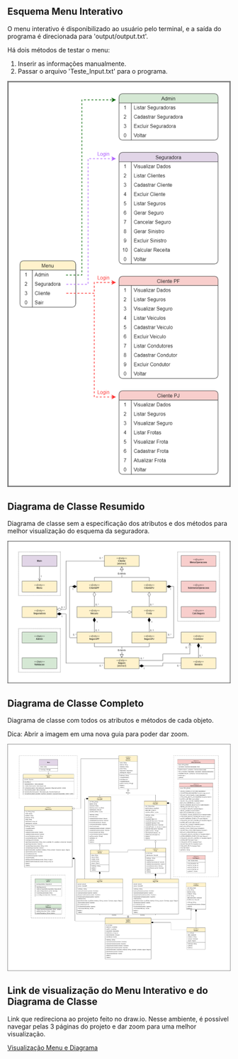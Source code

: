 ## Esquema Menu Interativo
O menu interativo é disponibilizado ao usuário pelo terminal, e a saída do programa é direcionada para 'output/output.txt'.

Há dois métodos de testar o menu:
1. Inserir as informações manualmente.
2. Passar o arquivo 'Teste_Input.txt' para o programa.

![](https://github.com/phdaccache/MC322/blob/main/Lab05/images/Menu_Interativo.png)

## Diagrama de Classe Resumido
Diagrama de classe sem a especificação dos atributos e dos métodos para melhor visualização do esquema da seguradora.

![](https://github.com/phdaccache/MC322/blob/main/Lab05/images/Diagrama_Resumido.png)

## Diagrama de Classe Completo
Diagrama de classe com todos os atributos e métodos de cada objeto.

Dica: Abrir a imagem em uma nova guia para poder dar zoom.

![](https://github.com/phdaccache/MC322/blob/main/Lab05/images/Diagrama_Completo.png)

## Link de visualização do Menu Interativo e do Diagrama de Classe
Link que redireciona ao projeto feito no draw.io. Nesse ambiente, é possível navegar pelas 3 páginas do projeto e dar zoom para uma melhor visualização.

[Visualização Menu e Diagrama](https://viewer.diagrams.net/?tags=%7B%7D&target=blank&highlight=0000ff&edit=_blank&layers=1&nav=1&title=Diagrama%20de%20Classe%20-%20Sistema%20da%20Seguradora#R%3Cmxfile%20pages%3D%223%22%3E%3Cdiagram%20id%3D%223CxqhL1FxixI--weWj7k%22%20name%3D%22Menu%20Interativo%22%3E7Z1dd%2BI4EoZ%2FDZfs8ReGXAbS6Z5ssptOeqd79maOYgvwxrFoYxKSXz%2FyJ4aSvTBtbIEqp88MyLZspFf1yFVyuWdOXtafQ7KY3zGX%2Bj1Dc9c986pnGBe6xv8bF7ynBdbQTgtmoeemRfqm4NH7oFlhdtxs5bl0ubVjxJgfeYvtQocFAXWirTIShuxte7cp87fPuiAzCgoeHeLD0u%2BeG83T0pEx3JR%2Fod5snp9Zty%2FSLS8k3zn7Jcs5cdlbqcj81DMnIWNR%2BullPaF%2B3HZ5u6THXVdsLS4spEG01wGf6c%2Fgx%2BOP%2BdfJ3b%2F%2B92%2FDmvm3fTOt5ZX4q%2BwHZxcbvectwK97EX%2Bka36asctWT8kWnX8J2SpwaVy%2Fxr%2B9zb2IPi6IE29%2B42rgZfPoxc92nnq%2BP2E%2BC5Nqzevkj5cvo5A909IWLfnjW%2BAvzH70Kw0jui4VZb%2F4M2UvNArf%2BS7Z1oGVHpGrz8q%2Bv236cph30Lzcj2YuQJIJaFbUvWlj%2FiFrZnGTf7t9vf8zfPjy8PCwuPsZPb89Rc99AzT5HQ1Wlc0ekaS9eTORMMrGhxm3Dld8RLyAhln7Osz3yWLppd2T7DH3fPeWvLNVlFeUf%2BO9sabuQzo80q58u%2BWVLbNDp7zyx%2BxiNNBJLp2SlR%2Fl%2B6UXpduwk6fTqeE42X6iLo73z89DVhHbElV8XbOQuB7dHBywIGmNfDAlF%2FfmvfgkoNelk28u0SdP1B8T53mW1LxbUXZs%2FOOzU6YHsNCl4c7ODQjyYluQumZAReojkSIHxxLkATYg0dBD3PDjOQu9j1iCfiGRjUDLvfKFEnenaMwSHMRFEVtkn3w6jbKPTyyK2Ev2JczaQBNq3A3Z4hsJZzTfpazArNsWzAuipNUGY%2F6Pt%2BNE%2B8egN%2BC%2FbMK%2F65vv%2FF%2B8e8jlFnDJ8%2BEVV0vJMnqjywiMAy%2BY09ATjQOolFpb8P%2Flk%2BnF1PZTi3kssVhALHqlWvjPjzziP3Auk2CWWLESD0S4yChONv0r6M7DJMN44079xFbMPdelQS4IGn56paku9OZ71ty7Z0tdaR3Yk1llmwY%2BuDbi83YISMSHJLeNSyCP4jr%2FvmIGQDGX7osXyK0a4nszrpSrdN%2Fxkp%2FQC2a36ZF2haw6k9B6u8PLxqFZSe1VXQuashFZJ4Msu2tkDYFYqtUihfFpwbbYe%2FfiueNpBNTxSGcrftfBQiK3TGRg1P46Uo5RF8iok2HURdeMyr1NJbWYclufFozLxd7deO6Q0nUgj4kfu8Wo3CKRAVH7q0g5ROmIJGmRpBudMwk6hrVKvUhhblqwJvr%2BHXn2UIK%2B4EfihXJLRAYiHaAh9ZB0qLv4pOOj7oCOXKt3WvFRqPKDo6CWvhOXH8EoqCmMyx8tCqqjT7mzyVEx6H8lDirUy%2FEmR9CrjIHQ2nGFEyYd%2Bppvvdhe8LKN03kpt4ykmEA14XY2Dr2ZqtfYXtW1ITL0O58QxwTB0XY5lp8Mo6OiMYTMMgSeZ%2BKSeDRtY0tu0UhBrSY80WdKrdzoILVOgVqCcGnL1IKuaQyXFmMIqWVA1%2FSnteOvPGTW0TSlHLNMCxElLaJE4dN2GWXCSAaGT%2FMxg4zqmzDg8DvzE2%2BgzCKRgUoHqEg9KsHAxB4TnpOOolLdHdBhT%2Fkoqj3cM4pq2keDHgxx4CSppUlSMfJPJ4pqwmAFRlFrxxXOm%2FLLKM%2BbvOWKz0s%2BEpf0FbfZGENtUlHKzaEsGPRAiklLsc5jqBYMXmAM1dp%2FOnv2xILRimLdT%2FYYDwKrSUGpBywY70BgSQuszsOnFnRNY%2FjUQtd00RTQNV1e9IOPnjYvKfWQNURCSUuo7qOnFnQkV4fbpTA4bdiT%2FTvy7BEFPcebFT4IqOYFpRyg8icNEVAyAmrQNaAG0Ec8kNvgtGBP8l5BQPUH0Cm8%2FbAfBqka1ZN6fKp22SCfOufTqHM%2BQZewLbfBacOeYFruoimgD%2FgzLT3Ux%2BQWixR0aiJD97nSqdrYIJ26plPxdqXu6ARXKVf7g6UwOG3YE0yVUjQFdP9OSOBQHwF1HEGdM6D%2BeR0%2BX%2FUnQ6q544%2Fw6eut9%2FC9jw%2FvScwngQyPxiehOuDkeCS3uWnWmtSNGLXoJGwJuDyiuHXyAi9udrnF0jKbflFNyqGp%2BhEYRFPnaBp2jSYYV7iQ29q0YEyUXGsubAm41LyU%2BATh1LiezhlO4jc%2BVUe5kU5d08nUunbs2XBunDsbZTU4bbwmbf%2F8NWcEKHFTQM%2FvhPjOKvXs8WunXoSJuZpUlHqIqvbVIKI6R1TnSSdsuHQYCWVjgonifcEa0Acm5mpcRcpRaVjzDkft%2FroeWTt4OpnUXNORQx2np3xqLl3bOzfX8d6DDj2HOE9qaZ403F9BsuTmGkJXIubmqh1XOHUawkXHmJvrqIo652nUfwffZvfr1eLmo39PXj5%2B%2B3Fz8YHrdiRmVpuZuITigMt2qqc4Ulib4yOrbhCpRSxhS8BwBT6ldzw1KUcrXMojL63aTMMlFAe8Hz%2FBLFwt0ErJ1T3CloC35Fu3V%2FhcRNOCOmdgic0onEIjwqRFWPd5uoZwAo15uoa43KdoCrjcp7jB%2Bp16zsrHO6xGBaUesfCVM6dErM4Tdw3h8h9M3DXE5T95U%2BRmrSL5cQYtuRUjBbNwLVC1xtAvKDGiOs%2FdNYKeQczdNVLSDShuirqn%2FBBQzQtKPUDhMgt5AdV9%2Bq4R9BJj%2Bq6RkqsqxE1Rs6yCDyt3FbEQ33nWqKTOGVEhb90VWy5ujNnd%2B9K6NsY%2F5ri0QmZCtZnAS6gOeAelVAKvuhGjFp%2BELQHvn7beb5YRSm7BtMynX1SUcnjCGyiJ8dRmEi%2BhOuD9k1JJvOpGDOJJsCi99G4zhFPjejpnOInvK%2FHlm%2FLSqfskXiO4pEaT29604YvBl28WTQGX0GCGlMZVpByV8gdy6lbyUXdG83wh1H9ib582BeOkIO68ErjGNHAvwzApd3yyXHrOtvicVfhKc3xtco9o6aFZF4926DcCyugZ5tiw7evrYsv3rIWNmGFkOS9SmkCpZIyIf9y%2BhmUg6LO8LKQ%2BibxXulV5jS7uY3puFGdYO8lLdG1HDEu2Ch2aHbYRAqjJ0rZrsi%2Bs7YqihOugIt5h5L20W4b3yis2d9KtjLLzbASa1tisXGFCn5OSq6bZtqadg1zNbblqw4bkOtCOI1fjYkeuehtyhS7xk5LrdGryv11xQu3KL9dd65r7fn5Vrrp2LPNq7l5yK4KFXvqeYRdZx%2FgWp1CH%2FXPFoqTzzSdO4em0XFRSeF4YV9BfJmq75Dvo9mKd7Lo5yJ7F%2F79lMy%2FIz8p%2FRXridBsYPXxCB28gs5lqPvd04oRvoXg2Wxo28fTQc4h%2FmR32wqejySAUTZW3h1Wl%2Fvefcu72t23D5GV2mzekua4PlEJmMlAKzUlB11rUwh%2Bsb9IZv9qbq%2FHzf77%2B%2Bdvyj3nfOPFp17lwDELB3KHP3%2BaYZbfEMSNbA9oUx8SCFU280Hh1Ybwssz3jJcw8IEh%2Bv8kBewN6AnPAnlMOWMuC6hM69o3dG9jG9IfPyrYRCKod%2BlJmgBVeMfTyK58AtnZQKRUYEifWgR58zP96TEGdc4xIrDBc9i0tsDpP%2F6rDO63q%2BY0U1qarjHpKLgUXNwX0MmMG2CPqST1i4UpwaYnVeQpYHS4ExxywdaMIidXX4fJwzAJ7XEmpBy3oqEaKyUqxVrPAiuUC%2FcpKZYGtH0OILB26koubrOuQRQTvsZqUk3K4yo0d4uoUcNVmClixXOASIqVSwNaPIcRVbj2q7rASZMktGBmIdYCi1CNWtZsHAdU1oNpMACtWB1zvrFQC2Nohg4DqG9BtXE5ghHxqWlDq8ana3iCfOuZTq%2FlfxeqA7mGl8r%2FWDhnkU9%2BA%2FuDLCO%2Bfjico5fhkVjtskE9d86nN7K9idcAQuVIJjGqHDPKpb8L5CyYwalxFZwQl%2FjVk8ROVm915L8%2FvmEvjPf4C%3C%2Fdiagram%3E%3Cdiagram%20id%3D%22bNJRYoZThgTYz_LGa1YW%22%20name%3D%22Diagrama%20Resumido%22%3E7Z1rc6M2F4B%2FjWfaziRjcedj7MTtbrvddPNOt%2B2XDgbZpouRi3Hi9Ne%2F4iIMEk58AYxkZXZmjbgcEOc8Ojo6EgN1vNz%2BGDmrxSfkwWCgDL3tQL0fKArQgYn%2FS0pesxLTVrOCeeR7%2BUG7gif%2FP5gXDvPSje%2FBdeXAGKEg9lfVQheFIXTjSpkTReiletgMBVWpK2cOmYIn1wnY0q%2B%2BFy%2ByUksxd%2BU%2FQX%2B%2BIJKBYWd7lg45OH%2BS9cLx0EupSH0YKMZAUbfOQB0NkrLqP3UcIRS%2Fexg5eLkdwyCpfFKvmdzJ6Rconj2CYdzQNVeffx1Zj85vd1%2Bnzy%2FeY2D9s45ugJZJenaCTV7veZ3Fr%2BRF4OpbJT%2FhFt%2FKyEObaboH4I0IbUIPJgKwyNHLwo%2Fh08pxk90vWCtx2SJeBvnBMz8IxihAUXpZdZL%2B4fJ1HKFvsLRnmP6lj5feG4xiuN1bMeCQN0rXzY8QLWEcveLt%2FMqFtuTmogzz7Zed8oHioEVJ80wrL3RyjZ8XFz%2FqjeFj85d28jv%2BYP18t%2F775uNH7cMv62f45X4RfrgBNa%2FYCJJ36VdetPHvJlH60RRFHoxu3OyF3KWnRt%2Fd3JTLv09vjJyBf83z%2F51l8tYDdushjP34tSirHk%2B28vMmfumKadk0av5Wsws3fN0nON9EGDeRU751g37A6a6MsrZzTGo2mymum5gUPsMP57%2FAWaKjyq7kS662SdESPTslU4Zr%2F7%2FyNoqduLSNmxdY3oaeX94MkPutuOu8SSjtXiE%2FjGH08IzNdp0fNUNhPHGWfpBY3E8weIax7zr5jrw9Akq%2BTZ7SgzNnE%2Bxqrhs4qMMqHHSjBg52DRuMfqNBkWjYjwZsMmF71MkKxoGPdRXWk4Hhhzlypri1dLC3Zd6%2FyZfs3iVi%2BEGMqVP%2BhyUGYlSJmO68jxwnjx%2Bl8yEOGWzK%2BdAUMchQ1%2FWUZGiZDBNJBnHIYAhKBl2SoTsyTBKTklQQhwq0vyBKsMKQVLhssCKNbSIZq7h6wtCxCksTgzCmJEx3fkdGExmqEAkMtOth1g2icggGS4KhczDISIVAYKAjFaKAwZZg6BAMfugnyUISDOKAAQBTzL4ESaOUaOgCDb9D390EkgwCkYF2GUQJYwKZj9khGMYo9DYxiiQZxCED4zOI0psA%2FcjHfMK65rvCo%2BHOW%2FrhBbjg6dDyNMmF1rO0hcGCzKHsEAufYLiR3oK4VBAlSap26t4lqLBZXgUTPq9g5LgIri8BB8uFEg5ddCVEmXYB%2BpJDeQV0eNpMlxIQVwIIYdyHvqRTXgEgxk7gVpMnO0TDxBo%2FjMcSDe2jQZgRin7kQV5JGPJ3J%2FA9x3UuwQYZiuwo6CBMVsP%2BTMjG%2B9zORaLzEGCjMKVJtG4SovS0lbrxfEohYejdJUuiJZXvO0sUev9bYO3GGhB6Ez%2B5pfRt4q38nSlaVUmrGn3mW4dbP%2F6DiMS%2F%2F0x%2B3%2Br51v22tOv%2Btbg1XON%2FEL1NNrKzFJ1s785Lt8iJWV1Aj1nsjVIwXF9oE7nwrZrOjoudaA7jtyB1psKWFZIoXwQD7I08Vx%2BiTiOPkbuT%2FpjY9s5WDJI9ltuKSuyCSMzqKj%2FrCDN4R65mV%2BXqtNys7s%2BVi23BeS1dNSXb%2BrTa2%2FssulZ9FjWv01Nu%2BWAhuqmfUS%2F4vKxqjlPelGyF%2Fl6ch3VJDMfzEPSbhw1izeAeVzqFDWZFxI5wVaQMCoAry%2BwAV6TCrhlXbLDjYRtj8qzfotY08dUrhAIG4861xivii%2BWQIt5Y4ZrtccUKzhVs%2B7OMtrY5px7ovinN9DeGt4ZOmp7LIxIMaXeE7ta0xEiLmqut6pRcjhhp23rlWbQz8LW%2FwrTmhJzISPbeSLWi2WwNT3lPfcOuOpTY7Qa72jVj16A8RI2mX1vUpWlvUnI5oq4hqSsMddlYJa%2FUHZ5EXdAVda0DqXtu558L6po0%2FTqirsWxr0tTl8RUWqXuOUIkdfdSl42ISuq2Ql3zmqkLhqRTRay5qxCDVZVbYJhD7NIhBoldfrFbN22u3wNRewbZ3xtjJ9QFJeZ2OIB1KHXVM6nbA8QCamDeVPROEIvlVgVrOiWYI8YCQDdUaguQZaSQ2M8VD3apB3zur6e5SkcET08N1DaIRP1qkEg7f3pHY%2F%2B0XI2Wex4Qe2e5dfP5%2BHBm%2BBouOdSZ0fm3XHoVHaUjy6XkGs12F3tnuXUT7frd5haWy1U3hLjmV2C6Jm1CHQXYbfUduYKZbt1EOE5Ml6tG92DT1bg3XZ2eNEpMqmXTNdV35ApmunUT1Tjxl09rdYeDi7S6hw50C2C59Kh2R5NymK%2F8NdvTJXK7yXI3qs%2FSSuSPFiIDfzdq3YcKOMEhV57MoTjMPB6ueUh3Qkx69k1bngzd%2BVEa5WHfTJdERzgy3QbnF5sdzi%2B2D7Rd%2Fifs2VSinN2RK2NTpmtzPGEPDOkvl7QxY4%2BVYl39DGOtmRUXpDPTFBAB%2FysuAIXqNFgkJtV2ZkexoOA%2BwYK5M8dlZaEVfMtqU5tr24%2BpjmcoBzoy5bVROs4%2BMK7Hbm0qKMPknraWkLXvG8hCuDL66U7GEVJy8jUrRSFrlDUgRRSHiU37Gt7e%2FsBwN4bbhHvJNxa%2FQcLDEIV498gJ%2FDkm8b0Lk0XIBtV10%2FJjSiBO1hTDrA3u8tOWvuclYmpXY2OpTcN5L8Uv%2FCF0UE3kLlIbSmAkmTvlJc3osZeeLWmmsSkLQCrLucqiU3F8o%2BbzNDwqCzvSJuHSBlzqFkzkUV%2FYoQisL5IvDfDFrOiLrguhL%2BQpJF%2Ba%2FsCqrVb1hSgH5%2FqiSH1phy8HfHWTR31hO0eyMTpfWfbkYPCjLKvPv46sR%2Be3u6%2FT5xfvMbD%2BWUc37MiDZEsT6mLbCudtUa26yKaoHXUBQzoXj7u2qFZf2LER2RQ1oSyaiG1RbVBX6ksDbVG1X2SYhgjqwk4glbrSuN9iECXgW1fY%2BL9ESzMhl2pLJAha2GlyUlcaD88JghY5WtSOugCw5wMSnOsLO1ok2XK%2B20InL1lChFtI5qSES9NwUYyqn2sBMRSGjedKujSvLaZh34qhLzKg21KDRDsvYji7gA3oSn1pxtu1jCpixPB2ARulY5TlqK8bt%2FDR4Br9m0eO58PdwXmx56wX6Y2mHz%2F2I%2BjGPkqUco02yUvqVGUUasFAoyadrlCPssoodGZ%2F33TmgKVOpM40ojPFJDHudeaA9SCkzpzYNOknKo1KL%2BxyOaUBf32ZPL541oN%2Fv%2FnrazAC39zPNckvjM70ZeYen5%2BvAAevHsL%2FusGAyibs6hPnqvqOXG6n29baLNthlQGOsxGvWtVMe7WvMzPSYyOE4jeOJBqL38niE%2FJgctX%2FAw%3D%3D%3C%2Fdiagram%3E%3Cdiagram%20name%3D%22Diagrama%20Completo%22%20id%3D%223Q_lqtyNzhBkzEmCaNaV%22%3E7Z1rV6pcF4Z%2FTWP0fHAPQQH9aKad7HzuSwMBi0IxxMp%2B%2FcMxDyzMvSNZk%2B53POPdQYko657XXGvNw0al2X%2FfcdTh46GtG9aGWNbfNyrbG6IoVRTF%2B8c%2FMwnPVKRqPTzz4Jh6eE6Ynjg3P4zoZDk6OzZ1YzT3h65tW645nD%2Bp2YOBoblz51THsd%2Fm%2F6xnW%2FPvOlQfjMSJc021kmevTd19DM%2FWRGV6ftcwHx7jdxbk6PP11fiPo08yelR1%2B23mVKW1IcobYuVd3ahsbfjn5v%2BrNB3bdr%2F8s%2FiP%2B%2B9Nw%2FK%2F%2Ffh7Dd%2B3%2Fe8X%2BPzsjjFwM7rmtnzVOHi%2Bmui3ux%2B19xuhdPH%2BUore6FW1xtHXHn1l7iR%2BDt63N%2FR%2FNN69O9nS7XE3%2BI3gHTj2eKAb%2FvW9d9x6ezRd43yoav6v37xR6Z17dPtW9Mc907KatmU7wWUr7eB%2F3vmR69jPxsxvysH%2Fgk8X3JvhuMZ76vcirPJAF7%2BaHcPuG64z8Y6jK5eUeLREeilNB9TbdPh5AzD6s8eZsSdW4her0aB%2F%2BHyDv3po3t9Gz%2B2fH%2FNBZWu%2FMnyWb557bvP67sAdvU5K1XKZ8aBly3%2Bi5tzjll%2FG%2Fsjf6tqObjglLXwsjeClzmapNHv%2Bv%2BDW4ld4Pz1E%2F6p9%2F9lbyaPWwDXdyee5%2Bb%2BPj6LXtc2ZKwbnuk72txpeOOPrnhsPY8ezOY46e%2Bvy4gfsTs8taO47wur1eqKm%2BcLyXmEOHjpGzx%2Bm4vTMWTRy%2FVN9%2B1WdEbQxMj9mj21XdWeOPcgYs8eGbs4eWrb2%2FHnXERdmfj20zYFrOK1XT7yj6K969sBtq33T8mW3a1ivhmtqavSLCEqCGB3Hn1I3eurYmn5zazIRUlX5o0jzVkISk0aiWmfYiCrnFkKoro6C6KF6plt14ocUPXJXNQeGEz1wTyKWOhyZ0yGgPZqW3lEn9tiNrxMfeeP43dDPQr8hHHxvHe9isyPlPLoX%2F1i1zIeB97MVjO9w6HoXG7nRy%2Be5Mh0ys3KZnp2%2F1fLPjFamkG3H%2FPC%2Ft1jO61RkZBAubO9OtmUe9FStragnQeJdUNJy%2FZz5Lun84y8zNDV6M%2FuWOvB8XVVfOLVlB859eWFQD%2ByBwRzRumMPL1TnwXBnh3jw9Ulb3n%2Fe52uW%2F0gbknevTe9YmB57%2F%2Fl%2F7niDeuAJyxO5fw3DU9ub4Stuyw2GkH%2FRUI%2FBj070uMoBTV3X7v%2BcthbMQTSy58EXobBKQmXLzPQ3xPeVrnj3ZAU5wamSd6gNhk%2Bhk3buOv6D966peLIYeMJStlOV6H3hrqlaZ%2F4DGzxYBvP5McTFHO5zQ3x27C8MF9t78j0rmJE%2BmrpuDNapiBkNTDVS%2FrYi5iSQ6YCXchzwf%2FO20zefjqa%2Ff3fV8kbBQHU94%2B5NAUZ%2Fpbo57X1%2BA%2Fkrtg4QAoTcgXAyL0DqXIzvb4GLA%2B8u57kIElIlYR0kpE3C%2BFmDhCAhfySMVyjJk1BkktD1Hlgv0AFoWAAafnsVEjTMW6cV0BA05JWGclFomNzX82loDHTDMTQbNCwGDSugIW0aVmTQEDTklYZx1Bt1GlYUNg37qmkBhYVAYWhIgULCKKwBhUAhrygU4lhq8iysM1lomZ6QmpbpfZ1%2B7KXPxIbjqJOOdx5YpIvFGrBIG4vVLwKygUVgMUcsxgqkjsVqJR2LQWKPDSoWhoqhTQUVCVMReUvIW8o%2Fb6kSz6a%2BzAOs8M4%2F5C3Bzczczaz%2B9rylajJvaUP0r%2Bva4ZbD5n%2FYgCiGT4mMJeo%2BpQIEAoHBr9WuYW0FBT8WnhFXcCxYLlO1lsLKV3M09kbLh%2Bpsq7o98pAJTJLFpAJMEsckEnuBSf5migVLZ4rr3CRgGOxIOPFOPVhImYVI7SXOQgmpvWAhtywsSjKTJKawUFN11R%2BpMQ43tfDfcEk1OglC0iWkhHRf6oREui8IyS0hi5LgJLHCYZiEHGnqIAh5CTYdwwMQkjAhkQJMnJAyUoBBSG4JWZi8JzmZAxwi0njXrLH5CUjd1sZ976e5GhkgJF1CysgMpk5IZAaDkPwSMlYgeUImM4OZhMQUsmCARI4wcUAqZQASgOQWkEWJyVFYfTOnMTlRmvCJ%2FUlKUJEuFUObCioSpqIIKoKK3FKxKNE5SrJyRkjFB8OJocheVfUHuXf1gamZ0fmOranWtmeFwl%2F1zD7zvPeE9bFrO4lKVQAuYeCKAC5x4KKGAIDLL3CLEuyjpNUUmAUuFmkLRkeUF6BOR5QXAB25paNYlDgfJa2KgMdAzbBWmpHq4TlvTAKZhJGJUgPUkYlSA0Amv8iMFUgdmfHE%2BCtkYk5ZMECi%2FgAZQPYqr9LgXH3ZvXno15TJ6LVZNUsCFlzBR375SC%2Fuh62y5eut5sD0i3dv6t7jZO5Wspuuzu5jRvUK4qPgd6OAudFrgp%2BBWgqoXWKoQVq6pEUZA5CWX9LSiyViqyytjME8aTEPLRYcUcKAOBxRBQ9w5BeO9OJ%2B2CoTU%2BAYpWd%2B4hHbl4WgIkrf0aYi9i4BRW6hWKEX7sO2kuUVoYg5Y6HoiJ1LMnBMiTnAnBF45BePsQLp4DFFZmmTRk21tLGlOp5ZMrynhVIFJFi4zJaChoRpiO1F0JBfGtIL5EmRWfr%2Bopus3pNSCXa%2B4gCwSReb2Hekjk3EvwKb%2FGKTXlROiszSA2DdeIEV4PxF4EQ0K3Fw1rH6CnDyC056ETspMktbffWGuTfE0L2ZMgXrWHWlTkGsuoKC3FKwSi9EJ0VmaauuI1CQPgWxiEqGgm%2Bq9dSu6%2BbbU%2B39Sb1V2rWrp5IgsQpmycEQNedUKb%2BMbTfQkaMbTkkLR3QjeKmzWSrNnv8vuLX4Fd5PD9G%2Fan%2FoD8fkUWvgmu7k89z838dH0eva5swVg3NdJ%2FtbtSJZDn7o0t34RLRuNvP5uqzPF51RttSuD3jN3VC2Gb%2BfXiW89%2Fj0gol1%2FAH8aRLeHk3XOPfsgv%2FbN0f1v%2FRHt28xTKw38nq9nqhpCaM1w%2FGzSELimkH%2BA3Z6JeP43blAdOWqoPyJqyhHbkBJKFfrCUdAYBmreL05f0cgxdKwGowtc8AZzrbme%2BJmEMkbPPB5Hzo482haeked2GM3vk585I3jd0P33PrR5%2BB763gXmx0p59G9lJOIDoaudzHfnQ7dRtexn43kkJmVy%2FRs0t3%2FgdHKFPLsDEYg4Vr%2FoJ7qtRXlJFQ411Osd8xfMX%2F9F5Ets9LZePRMXS3z6LmQVbLNV8k7HHh3OV%2FCB5NW7ietywxnTkM800nrSu9ewEmr%2FIXnCPQBfTmg77OY%2BmoeJvckTLb28knoeg%2BsF%2BgANCwCDUXQkDgNq6AhaMgrDRnZIzRpKDFpyC7vChpSpeF3t%2B9Bw7x1KoOGoCGvNGQkhdCkocKmYV81LaCwGCiUgUIqKLzridX39nVvv3La2L28vhfa%2B1IJWR4AIbcgZCR5cA5CpsaSKR4%2BBoPuHapuO%2BpMB4%2FwGDzkn4fp1hQ0pEvDMnAIHPKKQ4GR7kGRhwI7esYyPR1FNXZmm1oBh2RxWAYPSfMwubm%2FnI8MFiIae7nQEY39VTR2LU4K%2BDIaW%2BKbe9iCh3P5DYmlW%2BhfEYnN%2FPjJ%2FfYwb9i1w62Fzf%2Bw0VAETxI77rQdSey3A328oY9sJDbz20jutYckfDVHY288fKjOtqrbqKRBGILYaycDwVdXebCdTu1xbIpq%2F1x1xdsz7LUDgrxCkF4ANlNhyZ32EILB1oIT7S0AgSQQmG5CgUAKCGSaqxoQCATyiUB6UdfMb4NVQGl%2BHhhiEBQkQcF0KwoKUqDg8P75qPwxfrzptEo3%2FZuO4ljXpSqWQ4FBTjFIL%2BaaLbG09VBviG%2FHzWcWdgf9kb4NKhKg4hKrCixSwCI7XPCL6DJgEVjMC4uFib1mhXRGXESlfTIAXGI%2FAUC6AESEKADIKwBj%2BVEHYFrIKFrN0AcgwkTJAPDtyK2Pq6%2Bn7t6h%2BdHbvRy165VSMjFwI4c%2BM%2Bfe6DW1Dd76zHQzvm5D75uDjWXdYbobP9EaZltq1WZNClrDZJQ8VapWEtlTYpxsO2NcRIVhXOIIoPyxre9evXQOO6PGi23Il0ZTPT50mZZhmavMcIuRibh8qCIT8UsxSSuKiZ%2B2MEwxYZ0V08xvKCzdQGfjejMltcz15kBS7DL405IWQWGnESo9peqB36lmugnNabhnOtNc6d1JzzSZz4%2FVcBj%2BJPzJ9fqTtRX9SSEuTMYp%2FSQ4lHAoM3YoM1zLpehQygxALaQyhT4lNizoepESvEjSXqQC7oF7nHEvvawFRQzWUjCoqbrqj9IZEm6mV9QGIskiUgEiSSOyDkQCkXwiklH0giIi47Wh1RipqYNgyTIAZHgAOpKl43cry4OOOWsXNaGAR07xyCiIQRKPYgoejXfNGpuzcNQGw6fZjGCAkSwYhTzjUUDGDGRbARlBRj7JyKiRQZKMrCAYNhkxbSwWHTNsGwE6%2Fqx0h7un7qFo7O49K7fl3vWJfFsWlyRKZZ0ldKjmkiRkCLpkKAmBIUno23Folbr0Z6HDklAur9hiKZ4T5k80pixYUz1EdSKqc61qqgsriomfLCGmmDABwwTsGwpLN9A5JehzIKm0CVffG5Cb3sgeJesRYpZFYZaVbkBRjYLCJOvNOLq6eVRHD033wXp6vm%2B%2BNYVVcs7%2FaorzAzphyPvBUXXTmP5xdFpXR4%2FBjQYKMB3vSZu2L7GR57k%2BrtttkuNyetMpSDXpNUn1auxczZUq4KdWwVAov04uhufyR7X7Un3dM%2B%2BOW5xUMWkNXNOdFL6KSdPyB7tx0s5hkaLX64maluATFim%2Bax%2BEcrINtCwmDcTnFIrPSibMMsWoZII1itzFJNVWFJPA0SIFS01fiAeLFFik%2BOtC8lmGjrA0tWzexoGk2KVMtGFvvpV6eUPxFDHwNKVsY42CwhpFqv3MaaxnuxG8yruTXqNgN70A%2F8A%2Fzvi3JAOVIA6T9aJ9HD4Y3vTLniciGEiTgVlWGgED169QdNMDAzllICvFlCADk830fAYa%2BlhTNRUULAQFM%2ByeBwrmoFG0VgcFOaUgK5OUIAWTrdV9CureoztSR5oZtJQNWdixNdXa9qwLcEgVhxn2WAcOcxBrXBUFPAQPeeMhK3%2BUIA%2BFZCjLZ9ODK8PUxpYdBTQ3HEeddLzz4CFVHob2FEAkC0QRRdoBRE6ByOquTpGIYrJqeyk8tJ1DYzBSrQs7kJYPRd0e%2B88ERCRKRDHL6u0gYg7%2Bq5hQ63JEMnCIUOzlSkco9leh2FVpxVDsCj9NgNhyQsI4HMzMHcw8A1R5EFVayrhrhxvum%2F9h%2B70I3mSmJbngTf6oUncFp3M1vhF23jvCRe90d%2Bw0GiURG%2FDAH3f4IxuLzdZYcgt%2BtitevOmAlngkOLjEjIKDZDkYf2pwEBzkjoP04rHZGmMVkfAv%2B9nyJ0Lh5mv4bzhHjE6CjmTpGI5V0JEuHb%2FYYgAdQcfc6EgvTputsWQFixQ6oq1BseiY52YB6JiBclHOAnTklY70orbZGksWtJjr%2BoOZYzHZiCoXxNmIMhdgI69sJBjAzRZZstIFE46YOBYLjih%2BQQaO7Fh8BXAEHHmFY6w%2FOnBki6yWAscw%2BsYbrfrYtb3Hi%2FgbEihcYkmBQrIoFJDnCxRyi0J6ATjs7yOZ6LuwxRjTcFOLfgjnivFpEJIsIQXk%2FRInJCaLICS3hKQXhMP%2BPtImi0lCYjG1WHzEDJI4H%2BvgI%2FjIKx%2FpheGw19nKKXyMdhqn88f5xmsAI10w1gFG0mCMnzTACDByB0aRXggOW2TiimDEtLFQdPx2jTXQMV%2FhVlAAB3Tklo6x%2FojTsZJWAccb5Nu2Ng6a0CzUhPPH%2BjbASBWMFVTEoQ3GOOYBYAQY%2BQNjQSJyqmklcbxBvqeruhFD0R%2BwYCFRFoaDFSyky0IRLAQLeWVhQWJvqmkFcLxB7g0w5GdQJuB3xzoImLM4UeMGBOSWgAWJrqmmFbkZgYDkCYhKNrQJyKziLwcD1JzTpPwytt1ARY5uOCUtHM%2BN4KXOZqk0e%2F6%2F4M7iV3g%2FPUT%2Fqv2hPxiTR62Ba7qTz3Pzfx8fRa9rmzNXDM51nexvNbxwxtdtWqanJ%2BNkf%2FbO5cXP152eW7CLjj%2FsPnXM7Ofm9uNObrN20RsvvV5P1LSEpZlB71k08MU1s%2FcHjOtKFi2jRnKykmwkJ9Wqq7E7XvHllN3M8q3LPGaGd4y2jMvHKtoyfqmm6opqqnOuJkw3Md3MerpZybNZHQ%2BiSk4v%2FT7f2mD4NN%2BNsbyheKIYeLJSEIHDVACFGSdqpxKfcaJ2KiDIHwTJ9mZkfx3J0qk%2BE3Xv4bU9M6JqalRLvGNrqrXtmRcAkSwQUS%2BVNhCryNUAEHkFYlEiUpPbHD4Qg2Kpbf8hjkIeNhxHnXS8s%2BAhVR5WkaJBm4dSGTwEDznlYUGiUqVkhkYpPLSdQ2MwUq0LO5CWD0XdHvvPBEQkSsTQoIKIdIkoJtS6HJEMHGIXfrnSsQv%2F1S58VVpxF15UOIdfBQ4mHMyMHUwpz1wQHkRVZTDKv6xrhxvwC4Uw4E1S9SbzjDeBN5mBUtGUBvjjDn%2FF2oCX0nrShO3Zwi0HJD4RpiAaz9CmoIJJICjIKwULsuuupM0JX83R2BsRHxEJN%2F2rRPWgwESyTFQwMyTORMwMwURemViQnXclbWa4yESU1C8WHDFhpA1HCZ1KAUde4ViQUlHSl41KQzb2%2FP8PyRicABfJclFCh1LiXESHUnCRVy4KBWnEFk9%2BvwIjJo3FgiO6lNKGo4wupYAjt3CM9Ucdjqz0CP%2Byqpu2y%2BiPbf%2FLN7WxZS%2Fm%2FgKYZIEpo3EpcWAiLAfA5BaYBYnLkdPichaAidlkseCI%2BBzicER8DuDILRwLEqAjpwXooKt3YcGI2BziYERsDsDILRgLEpwjpwXn%2BIPcu%2BuBPTqxR3F9YbT4LgIYEZxDHIwIzgEYeQWjWJDgnLjcFQuMV9EW44mNVMcigRGBObTBqGDGCDByC8ZYf9TBuGTGiM7ftAmoYGpInICYGoKA3BKwIJE28dJvgoAjEJA8ATEHJEPAZuWw2lP2jUu1V3k9UVsnytt2KdkDw7t6MD7NOUnKL2PbDUTk6IZT0sLh3Ahe6myWSrPn%2FwtuLH6F99ND9K%2FaH%2FpjMXnUGrimO%2Fk8N%2F%2F38VH0urY5c8XgXNfJ%2FlbDC2d83WghbPa%2B5cVP152eWzCKjj%2FmPkXMrNXv9uMq%2FbNG0RssvV5P1LSEmZnh7lk06sU1g%2FcHLOtK5iyjJgGCmGwSUEv2CBDqDOsS8z1%2FbjNNg8gwDcucZYZjjIYby0cqGm58paXqiloSBL7FhJQOTDS%2FobB0A52N783U1DLfmwNJJRM4%2FPZtQ0vVVHTZIDa5TLeZOY3vTOeWK7178eaWyNQA83hjXnqLDYoITKZp%2BAjsqw4QWAwEZpiUAQTmIFBE2ACBnCKQsbtIEYHJ8JoAgbb3uGwwsAgMzDDIBgzMQaGIsQEDOWUgI12fIgPjvY8FCKoDu612HW%2F0aKoN%2FlHlX4YhNuDfz6qzu7V%2FajckqdNzS5dX%2B3etoz0nDrEB%2F8A%2F3vjHyMrnnH9MhSUjVXz8jYyHsRPPAcOfwUD%2BGZhuQ8FAsgysJBS6HIoMACKWbLnOEUv2RSxZXNTsKzXGqeycwq4KdxLu5L%2FrK908%2F4pIMubHlxh08q%2Fq2uHewUKlQ3iRRL3IKrxI0l6kDPQBfZyhj2xAGfPbUFJIiGIV5OEnA36k4VcD%2FAA%2FPuFHL5SM%2BW3UU%2BCHOhXk4VcD%2FKjAb1dwOlfjG2HnvSNc9E53x06jgTIV6yxTERRpRZGK4hSpkGvJxHqhnMysF%2BNAMj6rVDAtQ3Lvf7mfzPCJsbO4fKhiZ%2FErMckrakniW0soUoEp5jcElm6fMyoQx5LUMs%2BbA0mxi1TMdeEubyieGgaenpRtzDAJzDDTbWdO4zzbQoirvHvxZpgoVgH28ca%2B9L1FiihkF6uwTE9DcYeYkIoNx1EnHe88aEiVhlk2EwUN169V1lYIVlWwqrLeJcoVV1UEfiK22ZsXZfiW8C0z9i2zLLxP0JkUWDuCiNkunicZjk24kmRdya9cR9AP9Fs7%2FYq1siKy0mv9ywaLK068uoIANroYFPPcRwMGM3BYgUFgkFMMshoNEsSgkIZBTdVVf5jGJNx8jRpxBTPE6CTgSBaOAuBIHI7I7AUcOYUjo0YoSTimpfYm4DjS1EGwbRcsn4YHgCNdOGaY%2BAs45qFcZP4CjpzCkVFAlCQc01J%2FjXfNGpuYNxYUjRmmBQONOeg2%2FoRAI9DIGxqFcjHYKKZF2iywEdPGQrExHJVgI102olAw2MgrG2P5UWdjWuVg1EukD8AMqwUDgHmIE5uKACCvACxIyI2YtquImon0AYiNQzIAlLW78%2BvJ2cXJ3f7L1nNzX1GazyiauKxooieUwQ9duhufiLvOseomJqorKltq1ye75gZ1gJZUXwxvHQUY6RRgFJVkN6o4g3HGTlXjROZZOxXHH%2BXvATCNjMgwMsu8boaHjUoBy0cqKgV8pSVlRS0J%2FBRgZIoJBRgxY%2F2GwtINdDZePFNTy7x4DiSFAozFm66m286cxnmms9WV3r14s1UUYAT7eGNfepkAiihkF2DUvUe3NzA1Mwpr7diaam17lgUopIrCDKsvAoU5CFUBCoFCPlHI2LekiMJaKgrbZh8cLAgHFXCQNAfr4CA4yCcHGVUBKHIwDoxYAOHI37hWddtRo3SO6TFgSBSGGRYMBgzzkKoAGoKGfNKQUQaAJA2TwSyfLWrOzYHpx4agR01RgCh8NyAFRMxZrgiXARE5JSIr%2B58kEtnxMwESvZGqj13bMcDEwjARUTTEmYgwGjCRVybG8qPORHYgjXdoO4fGYOSryuehbo%2F9xwEYUoUh4mjIwPBZMAfS8bN8YTbcQ%2FnybjwaN5gJkMvgyAAhcpOWCx25SV%2FkJtXEFXOTPpOU86ceU0xfaAeOJRzLZQpLN9C%2FIjeJ%2BfHT%2BtWghylZRzLddMKPpOBH9k%2Bf61svUv%2Bicyify8dPo%2BsTvYSdd6CPN%2FSRTU1iKiy58R6SUPX3F7wH6sR7DZta9ENIxvg0ykxRgGO6cQUcycIRm%2FCAI6dwpJesxFRYcgs%2BDY6owV8oNGIznjYasRcPNHKKRnr5S0yFJXfiQzTqxghTx8LzEfvztPmIOhfgI6d8pJfRxFRYss7FEj5i9lgoOqL6BW06ovoF6MgpHQlmN7H3nsopfHwwHNWJU343%2FbpQiaJQ3k2VjYFuOIZmz4fp%2BL9hzzXD343CthDTyhroIU6XsiirQZuyKKsBzHKL2Vh%2B1DGbFt4zj1nMPwtFRtTXoI5GhPYAjbyisSCxPYz6GiEavXmmNrZU52qaVRyngyCvmDgYEddDHIwI7AEYeQVjQSJ7GEU24jkjOotTByACd4gDEJE7ACCvACxI6I6QFrszAgDJAxCxOWQA%2BPFqVp72TpyL2rBnHL93r5%2FcErOylByMT3NOkvLL2HYDETm64ZS0cDg3gpc6m6XS7Pn%2FghuLX%2BH99BD9q%2FaH%2FlhMHrUGrulOPs%2FN%2F318FL2ubc5cMTjXdbK%2F1fDCGV83jJE4ac%2FeuLz48brTcwtW0fEH3aeKmQWr3H5cqmrWKnqjpdfriZqWsDMz3D2Lhr24ZvD%2BgGldyZ5lVCmrJIh%2FxPlKWWK8Ff%2BVeYmXfvMHN9M2sDY7lznLDMcYVeeWj1RUnftKS9KKWpL41hJ2IDHP%2FIbA0u3zryg6x%2Fz47IL%2Br4apja0oKPUqOsD8kv%2F5ZbrZxPSS7PQS%2B4vAHm%2FYI1twjvltsEv4a5bpfYlGlLQRHvjrDuAgTQ5in5E2BxUspWApJeellEp51QL%2B8UlOkVeDUwmnMmOnMs99TA4kVWfwyb8qCvgXy4%2BswY8k7UfGef5gH9jHDfuKtaAisEJi%2FMuiDmPh8RiaV%2FCRLh%2B%2FWFcBH8HHvPhIL9GXLbG0Zm%2Bow1h0OuYZcAI6ZiDdKugIOvJJR3rZvmyJSSl0RCH%2FX4HIKhBJG5EyEAlE8olIevnAbImxgmFSEYk5ZLEAKQOQVAA5uZa1vaZ993h3%2BSgd2fL9wei2VCkDkAAkn4AkWM2frbG0LUjL9HUU1xlG5QwaIFxiRwFCCiBkp6GgrQ1AyCsIY%2FnRASE7%2FbOcAkK0tQFnV1OUiL42tDkbO8PgLDjLHWcLEtNTEVfiLNZiC4XGCvrakEEjcw1BRLQr0MgrGukF9LA1lhbuarxr1ticwtG%2Fis9Fb9iBiRSYuMSkgol0mYgYVzCRVybSi%2BBhaywtyHWRiZgwFguOiG4lA0f2jB9liAFHTuEo0gveYWsMjVCLDMYldhVgpAtGFCoGGHkFYyw%2F6mBMlipGI9SiABAFiokDEI1QAUBeAViUKBs0Qi0uANEIlQwAraduSb29uhe0Vvf1tDNxS1IZjVBTbhWNUNcFXuKNUCVJ%2BaOQb4TKtA2s6NhlzjLDMUb3juUjFd07vtISvUaoTC1hBxLzzG8ILN0%2B5%2BR7cyApNEIt1Pwy3Wxiekl2eon9RWCPN%2ByR7dvB%2FDaSu4tohFo8DmKfkTYH0QgVSyl5L6VQbITKFBMaocKpzNqp%2FD2NUJkfH41Qf4cfiUaotP1INEIF%2B7hjX7EWVNAI9ffiEY1QqfPxi3UV8BF8zIuP9MK52RJDI9TfSsc8A05AxwykiyJRoCOndKRXN5EtMTRC%2FdWIRKko4oiUgUggkk9E0iujyJYYGqH%2BYkDKACQVQLIb%2BGGFFYDkFJCFaYSatsSKRqgUQbjEjgKEFEDI9mQQhgoQ8grCWH50QMjWWFpcKhqhgrMrTjgR8kqbs%2FEnBGfBWe44W5CYHjEt5hWNUAuMxnBQAo0U0MhuTITNSqCRVzTSC%2BhhayxttxKNUIkzcYlJBRPpMhHLsmAir0ykF8HD1ljasiwaoRYbjlhLJQNH9owfwTuAI6dwJNgIla2xtOAdNEItAhiX2FWAkS4YkRkJMPIKxlh%2B1MGYlhqJRqj0AYi8R%2BIAxFYiAMgrAIsSZZO2lYhGqPQBiH1DMgAUJ63XkebYjR37RtX233v7BwYnjVDPvdFrahtFb4R65WleVzXV3lh%2FJ9RtqVWbNSvohJpRy4FStZLoOVBVkj0HRJaB4acValNslIbHZ72j01JXeBmIcvdWZVqHZe4ywzVG%2F47lQ5W7%2Fh15a0ditBFmakfmWzvYc8TMcnVBpZvfbJxrpoKWOdccKChtR%2FE1cKOcbVsb970v0N7U459mEx6jPcaubVuGOsAUc61TzH8f8xluKf71mM90QrnSu5OeULJtFnqfgns5cy%2B9MwdFDMa1GdM4eOTd7ebA%2Bz%2FQjzz9hAw7ngJ%2FeYhVAf6APy7wx9g%2BJIm%2F2nL8nViqpm4O%2Ff8HAOkDMMOOpADgz8pVPLarrt6oWbVK6brWert%2BrCirbBn81TbWD%2BiCIecHR9VNY%2FrH0WldHT0GNxqMeNPxnrRp%2B5Ia2WP%2FOa95sVxJLJYLjI2misQYeFV%2BdprUo72d7e6ws1c%2FHFuN%2Fe2Hk67MyT50a%2BCa7qTw%2B9CHxmCcwxZ0r9cTNS1BImxBf9sySPFeWGQWSjWpnrALUlxWkM8NaKZZEL%2BmCTagC7YB%2FW%2FhaT8nJWFFKVX4llIFCxNYmPh3faWb52wma0xJLZuscSCpaoJOJV9hjOoPWH8gEOGcbjZzGuKZrkes9O6k1yOYz4%2BVfAAPstgeZL4Oo1Jb0WEUOJ98oaQYPMbV9ZRufX%2Bvg5hWMGz0aL%2F5i3BIfeNxYyrdGMIPJOsHCmXQDDTLl2bpcYkU4Saw9uz8yzqeNo6H%2Fk5pxLhKY6MpbjTK%2FuHx0HBUzTZGIB8R8oWWE%2Biji74vljyAPqBvTehjxCSSRB87NS2AnDMehJzzAbhpD8OIIX8vYA5%2FmPmR4V%2Beu1zgXwZqRZEv8I8P%2FjG6A5HkH7ukV8y%2F83G378%2F8UuE303BW1W1HnWk6Gx6LTc3y43GNqFFteABmkmFmhnXBwMw8FI7NPzCTD2YyugeRZCZ7MzBgpr8f%2BCU0QT8y9MNmIW36xZ8Q9AP9cqafwOgPRBF%2FKb3Wwynj54bhChCMNxOjP8V%2BIjU6hgMVdKRLR%2Bwngo6c0DFWG3U6Lt9Q%2FGRdsKc4GnePZ%2FiYBGFicXVuZdX7JRZXSQMUG5JkAFpvH4n1i71Kf7tedk%2Bkxv3oXURZ9V%2BYk5RvVnulLv2ZrxxTqleTaUpCvZzUIz957UwxwRmFM%2FoNhaUb6GwAy5QUP94o8%2BMnnVE%2Fr913MqcrMvAWCWS0pxvMnAZ3pt7jSu9O2nvc2%2FoojZ5c7WPS%2FXg2ZPPs8Y2Xll2%2FpFTauTkwffcW5dJmfk28XJogCOIfcd4dVhhdh5j2hZ%2BcfaZxEDG1xNQydzFJK4pJEPhWE2qmYW75DYmlW%2BhfMbdkfnx2zTT%2FJb5b5g9K72KKp4aBpydlG9NMAtPMdNuJaSbZaSb6eIF9vLEvvYAGRRQm%2B3r5KNS9RxfCsGNrqrXt2RRAkCoEM2znBQjmIFF08wIEOYUgo5QGRQgmu3v5EDQGuuEY2lxDZ1CQKgUzrAIKCuag0TooCArySUFGQQ2KFIz3QRYw6D0BfezGe9bN%2BAggJArCOkBIGoRxkABICBLyRkJGmQySJExGsARNlfwMJnumTpQNClKloJBneDUwmIFGWdmKiDJDlFnSAPxglFlNXjHKLG7EzivxqnAq4VRm7FQKeYbf8CAqiYEo%2F7KuHe4mhG0psLdA3pmswpmk7UyiOjfwxx3%2BihVpllKvWyx7Y9wbXyP0ISQMwAxLbQOAeYgTpbYBQF4BWJAos5Ti2%2F6%2BAgBIHYAZVtsGAH9WnJNrWdtr2nePd5eP0pEt3x%2BMblHQYp0FLaZBRCho8flr8gUtysofZX53RGTm4DPKLfJT0IJpHJLhAMu9ZYZnjK3G5UMVW41fiqm%2BopgEiW81oaAFpprfkFi6hc7K%2Fea6dDfz47MLWmjD3vz%2BIopaEJtrptvPnMZ6xlPNolfeZj4%2FFLUA%2F3jj37KtRno4ZBe1GHj3iHibIhAw04oWIODa9YmKFiAgpwRk7jXSIyC7ooXrPaxeoAFQkD4FM61oAQquXaOoaAEKckpBZkULehRMqWiBwk5FwmCm9SyAwfWLFPUswEFOOcisZ0GQg8kAloCDfdW0AMEiQDDbchag4PoliqgYUJBTCgrlgmCQHSbjF7s%2FUkea2fe%2BTRtl74uCRMTJEEciAmWARF6RGMuPOhLZoTKW6akobjs7CpHYcBx10vHOAIlkkYjAGeJIZNXQWMZIBg%2BRibRc6dxlIq2k9x9MPKpWV0w8ildLeWUdalzAn1xdUUsM8O9NNEqtYZFS0rApbjTKcBjX6jB%2BY3RnWsUC%2FuHa5Rl%2FQiAOiMsNccXKJYq%2FtwTxVN3UTHugOvE6yeYo%2BiEiYHSEqk5U8BeOROCPLP4qKOML%2FHGCv4IkElVQtbcoeKtkWqQXeFu%2FFrGACbxxgreCZAhVUJO3MHjD4iUZvKknqnt9Wd3Z%2FXg52NYOJ8eqvsNNCd5xv%2FAFeA%2BNwfh4aDiqZhujHKrwtmvNVrOZsCwzYEUV3r8zXvGVy4Ky2KOwJJTL9QStK%2FFuPZ91eJkWQmRYCES%2FFDv6Jd86vCw51eUV1cRPHV6mmpBxhNnkNySWbqGz8cGZklrmg3MgKXaC0UBdLDyIQrzEwqnTDWhOgz3TCedK7056wll%2FOnk5u9PG17v7LW%2B8v7y%2F7nzEE04AEADkBoDpwTOc85CpsOSEzefhaNw9HrqmN1B9KgYhoufjbn9uTcIf79sAJTlQphtagJIsKCtYd8G6S%2F7rLsKK6y5CXPePUypW4XfC7%2Fx3jaWb6F%2Bx8ML8%2BBKDUP5VG9uHe0eb0w2wht43B7P7Yc2NRX9UTHFGEQlA1v%2Bswv8k7X%2BiUjaAyRswi7VQw6iUHQL0vLVzedbYPj5rzFD03HgYO6puOypQ%2BstQmmG1baA0D6Fj0wMs5ZSljJQpkixlhan5l2129lpHF60ZkDYt0%2FtmDVD0l1E0y3LdwGgeGkfwHDDKKUYZqVkkMZoMpoumpI29s9nJqGo60yNAkS4UEU9HHIoo2A0ocgpFRicnklBM1utGOY6i8C%2FD6tzg38%2BKs19p3A1aL1br%2BOVOn1SGg%2BtbHQnM60tgTqyIIYd5%2BmvyOcwVKRH8p7CSLqvVpJnhJ4XZsPeuO2cnPXd4ZPbKwt1bv%2FXItBEIpUUo7ZrVJK6opgrfavpCPJhwYsK5TGLpFjojL5wlqWVeOAeSSuZ6IIW5EHPOdAOa02DPdsq5yruTnnIynx9rjwTuJNzJ9bqTcn1Fd1Lm3J%2FEBgb8yaz9ySyTTwj6k%2BwNiyDpv7N3ftE4u5%2BGmJ%2FPbOv7nUbVYDnyM9h8hG3%2BAricWe5ywOVcv6AVMBKM5IyRS5KxCCKzlo7MZmO7cX5xNkfN2XhyVVf9cTzPTWCzANjMsPEosPmzom5dHx41nPrr4ei6NVB33FPh5hzF5oBNXrHJyrviG5tMhYnp2GzdNDuXeynQbL1r1tgEMikjM93kApkUkFmzLzr6xfuk8m6rt2NDKJ3aW0AmkMkrMlk5Vnwjk6mwJci82ju%2FbHT27ryp5rZHzHM2O6%2FM0dgbOB%2FBjFP30Ik1WmLkTLe8ICcFct60L6TufVU1T6Vu67r5Zpy%2BNkBOkJNXcrISsfgmJ1NhS8gZbWtG1T6Ye5paWPcDsCQGy3RjC1hSgGXt9r58KD0ao55tt%2FpHV8OdyTVgCVjyCkuhTI6WTIktoeV0R5NRHmtmO1NbLJUFYlIgZrrFBTEpEPPto%2FF6eyl2Bu1969LStNvbvTqICWJyS8xYfXSIyZTYCpuZSV5OdzJBS5K0TLe2oCVZWqJUJGjJKy3phf4wJZZWKnI2wyRtC%2FNzUTboaoANzEIwM8tSkmDmjwpaGDyKz%2Bb2i31wrdV1Sbl7vdrFDBPM5JaZ9GJ%2FmBJjzzDF8k7rM73keAaTO4YzQ0lAkhYk040sIEkBks3%2BW%2BX%2B%2BlxXzZ2%2B%2B16%2Bruw4XUASkOQWkvTCfJgSS4Nks3HUbHVYnGyqA82wgEqyqEw3tUAlBVReD8eDQ%2BNkoojCsWP2d%2B%2BrQhWoBCp5RaVIL8aHKbElO5bRlHLvaO%2F8gjmpHJkD0y%2F9BlbSYmW6rQUrKbDyXvm4Guwft62z%2FvXroH5w%2FDQUwUqwkltWxuqjw0qmxFaI7mHQcqZQAXhJkpfp9ha8pMDLZqepqqWzreOD49vn3ZN6p3I6AS%2FBS255SS%2B%2BhymxJbxsNjrNS38l9qzVbO1dNNIK41naOFyVdQzN8J4q0EkLnemmF%2BikgM6r1qh3a%2B%2FtS5fvStk4OC5fdp6BTqCTW3TSC%2FNhSmwJOhMlfqKMkvuTNkr8FAid6aYX6CSLTmSVAJ28opNe8A9TYitmlTCpiaySAjITWSVkmOlqDbN0cX3al870rQPj%2Fn3reozpJpjJKzMr9KKAmBJLC5idmWuG3Fxhson4WYrkTLe8ICcFct6K%2B%2FXRlVSun%2B2cWtUnuVY7a4KcICe35IzVR4ecTIktWaiNJpxXrb3mZeeYWVH21TC1sYV5JjVapltb0JIELWu7B6Mr9%2FCkdFFtPFvXg7KI%2BnigJb%2B0pBcRxJTY0oiguKJsBMyUirIRMkFMYsRMtbggJgViKpZ9f9KVm5fi1cnh4cP4%2FOB2AGKCmNwSk14gEFNiS4gZ55wkeTlNOQEtSdIy3dqClhRoqZZa9cOT%2FY%2BHl8r%2B1cVJr%2Fw%2BuQItQUtuaUkv9ocpsbR9zLi51%2FHR9uXF8Rm7vZc3lPWxazto8EUNl%2BnmFrikgMvxXvV%2BbB%2BflhsnSunBVYf1gQpcApe84rJKL%2ByHKbE0XM5094qImbIYGyMTwKQFzHSDC2BSAGbr9FXvCU9dc%2BB0X94eh8%2B9%2FRqACWByC8xYfXSAyZRYGjA%2Fm3slcTldiwUsacIy3dgClhRgeVHbG7Z3X%2FZks63saE9iu%2Fp6BlgCltzCkl6wD1NiabBML2CwjwIGBeJmut0FNylw88BjYf2s6hz1952zu7Eh2Hdo8QVu8stNeiE%2FTIl9sYmZKGCwjwIGhWFmus0FMykw87xzLu6fS3unlfbdgS3cmzvKAZgJZnLLTHqBP0yJrTDXXCxgkDrZRAEDiuRMt7wgJwVyftR7g51h13m2asKN0L4fNppoagJycktOiV4MEFNiX8w222fHFw1muGzbf8KYYBLDZLqZBSYpYPLtoW83df1KuzK3xMfzfve1%2FABMApPcYjJWHx1MMiW2wgQzQGXapDKgJWBJC5bpxhawpADL1vuNdPV0qj04D5q626vvKeVDwBKw5BaW9CJ%2FmBJLg%2BU0r2SRlbNJJUAlQVSmm1qgkiwq0a0EqOQVlfSCfZgSS%2BtW0rhIm1Y2XMwqi4dKNCkhg0rzoHVkau3nm2fNvmiJk1Orc4pZJVDJLSrpxfgwJcaeVYY9MY87F43ZrMsr2wp2KUFGSmRMt6wgIwUynrQOjq%2FdI7tV1Y9vtcvjW%2BvjI%2FZwQUaQkTcyyvRieJgSk1Imkd4QP1L7xuZ%2FG5WGd3juOv5YAAn5J2G6JQUJKZDwYTRyzw6f3IFZf258vGy%2FD%2FZP4jninEzlYHiac4qMndau7eiGU9LC0dwIXupslkqz5%2F8Lbix%2BhffTQ%2FSv2h%2F6QzF51BqM%2B59n5v86Pope1TZnrhec6zrZ32h44Yyv21Qt7TOO%2F%2FPW5cUP2J2eWzCKjj%2FoPkX89mi6xrmnZP%2B3b47qf1mPbt9iGEVvtLRrzVazmTAzMwQ%2Bi4a9uGYE%2F4BlXcmcfdeHj68sCOIfMaJdxPCSWE8wXKiXk%2FYl3lvllOEs47DMb2b4yJrvQJsDw4me9rzrG5x5NC29o07ssRtfJz7yBvG7oXve%2BOhz5L11vIvNDpPz6F7KSaIG49a7mO8Fh96e69jPRnK8zGplejbppf%2FAUGWqeHbiIZDwiH9QTIKwmpYqfGvpC%2Blgyokp51873xkuQzEltcz55kBSlQSeSuFh7Jnp9rgb%2BPkbiqeJgacqZRtTTapTTTHH0Z7pVHOldyc91WQ%2BPxneJLzJvL3J6orepCDwzT4F7iTcyYzdSfl3u5M1Bp%2FivfxG5%2Fjsfqtx3toUymVs3JP1IRX4kKR9yDqwB%2Bxxhr3JvPiIUzD2e1kYbDcuPAwKtftKeVP4I4KDZDlYBwdJc1BAbDdAyCkIGQnDJEG4JLY7BGGlfC%2F7IMSEkC4IhTz30EDCDGSKhGCQkFMSMvKBSZKQnRA8Q0K5fF%2F3SSiBhHRJmGG6L0iYh0wlkBAk5JOEjHRfkiRkxbBEWU1XftxZnNYUR54BhkRhKAGGtGGoMJS6oMa%2Fyqf5AaUwBP7gqLppTP84Oq2ro8fgRgMNmI73qE3bF9nIHvsPeq1hVXVFSSS8COVqMuXls%2FnZXGAVR0kvVe12dFWtDWo3VuOws9fa2r27XyXpxRjoDccJLKk9DOyod6ZtWvFY8Y5mn%2F7MKJofct8cP96DdSY3%2FrU8nyk6vI1tv3%2Bw%2FT53FPtuxrvpzrzMO7qNb9z7efoi%2FyB%2BTfgdGPqDsXx4ed%2BTPXa06K%2BGu6fuoWjs7j0rt%2BXe9Yl8W%2F6s7u%2FGjqFvf472dra7w85e%2FXBsNfa3H066cqbR7fFIdAxLdc3X%2BQ%2BRnQ0%2B8Y3EVCmev6D8Uar16f%2Bq87Kpx6qJbyH88qLL%2FLUR%2FvcbqckLNxI%2BnX%2B9kRxp8PR02z1v7ZiX%2Bwf1bv9R1Mftp7%2FUtG6qfXugXzya89Iuz0lbrP6ktGOJzgh0Kle2RD%2FNgTBnDKa2IcUc%2FJu031TrqV3Xzben2vuTequ0a1fe9yzVkuI%2BqGztV4bP8s1zz21e3x24o9dJqRqWOSAt70%2FX6lNFyprkLC28sRDrORv5xm%2FsCUKdzFw1mr7%2F0%2FeX%2BmEqi5%2BlLNT%2F%2BZ5Xfhep%2FO9vEtip8LshYhQPyxdCu335eH%2Bwu28oh452d3SVkVEUSBrFHzGJsnZ3fj05uzi523%2FZem7uK0rzOf6WvzaItQxLaeRkEMVIuZ8hcbWFd%2FwpexhndSykDBO0hqUFQyVHHy1TY7j4Jv%2F%2BFvRMYW9PVOWH58eD9tX%2BoV4eH6qtG4YpbL27RrwSkmIRu%2F7i0%2FxsT074i%2Bue%2BwlfWDb23K%2B81Ib%2B49xPKL9OLobn8ke1%2B1J93TPvjlssa3jXE6vv7evefuW0sXt5fS%2B096Vvl56NBnr5j1KrRC5p%2FuaxIlfmnRC5vB5%2FURIW37iW6XRvrRbS%2Bx4XPkz1B%2FzF5Ff2jXf5RyuZvLn4i7V7vZFBbGLONLwiDG%2F2hvf%2B%2Baj8MX686bRKN%2F2bjuJY158VidZneWvleJE4f8tbi7MaPtUsrsnyigtvrCyafEKWV6mvxfIuLm7AvpOw79r58VAW%2BpWtnbPDl4NXd%2B%2FgZo%2Fgwiv35r1ZOaz2lH3jUu1VXk%2FU1onyts3yq5kYCIPaaS8yxG%2F7uWC4JlueeGMxW1ueZwdfcfQoG%2FfDyU5Hr1Z7l93BwwDazV67u4LTuRrfCDvvHeGid7o7dhqNlbUr0deuktCutB7tJt5YrBRFu72zu%2FuL%2FbsH6daSTroT5%2F70yCS4ts%2B9dj9ezcrT3olzURv2jOP37vWTW2Jpt7u1f2o3JKnTc0uXV%2Ft3raM9J8tWSjlJtxrXpY%2FXjNe0tp9433Kmi%2Fu8CTe5IALhflO41lO3pN5e3Qtaq%2Ft62pm4JanMEi4TzlkmyucjXFlcEJCyHuEuvm%2B9KLoVtw5awrXzeL271b2%2FMQ80t31JGbizqv06WmiqW0GZVW6p%2FKdc%2FmIv3js4MRzTe2JBBcefZ3H6HhRpSSvzyhIXkfhTip5%2F21J1ceJNaS1z4bPIvyoeyBgejypVZ3%2B731aN0W25W7sTCJuwvwx4nJqwmiiv7HxkZ71WdUiWbOSQNl%2F1qvRHmU8gWNNkol5WFt%2B5JC0uQRCyYvWqvPBh5OovMmMXypl4%2B7r9drJ33useHTmO%2FCZmNIPKZdny38yYMGvCvgiH%2FDeDteqWQ%2FryJml7VY2zVz%2FjvNe0eZyIL6drqaTEDvy%2FG6rV36T2m6zh86gyUCrV8eh46%2BGw9jY%2BN6%2BqFCMb%2FyE77V8z4TKcfSpJc5geD%2F79%2BBp%2Ful2tcRNgIywEbchrmpIuBosk3peQiVwMbJRqPxD6vRj38p03QdhLmtVN%2BqCwut%2B1usxZ8%2FqtrlCWRV6sbk2s%2F5nJ6Y1X2GNpK%2FJ6bHBl2V3IwsJdELLIiwGPsMgULPJe61R9qpx%2BXFvXSvVkv3J%2Br7QILm5mmAGu%2FEwK%2BN7WR2n05Gofk%2B7HsyGbZ49vBmtZ4Ecscv7WVyiXlTnlKmLlj7QWk6soC%2B9cqS2%2BMyEzW19w4pXKD5jZxTeRJXndZjbPWBP1%2BFgeScd26enCU%2BzD3Y6iE7SJ3MearGoSJ9eytte07x7vLh%2BlI1u%2BPxjdlir0t3YEYdH9k6Q12cTEW0tK4q3JxpwMmsd758L2ZORc9Oz3R7N11HIoVapiblWIK3oz8V%2BuKvd%2Fk%2B6q1RuKKt36wi6HLK1nCU8Q46JBsW4lujNGQRAXvkXx392MJe8iKZm9C7fOTPC3jm27S%2F4yvgtHHT4e2rrhX%2FV%2F%3C%2Fdiagram%3E%3C%2Fmxfile%3E)
